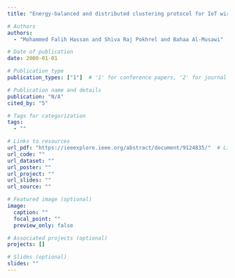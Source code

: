 ```yaml
---
title: "Energy-balanced and distributed clustering protocol for IoT wireless sensors"

# Authors
authors:
  - "Mohammed Falih Hassan and Shiva Raj Pokhrel and Bahaa Al-Musawi"

# Date of publication
date: 2000-01-01

# Publication type
publication_types: ["1"]  # '1' for conference papers, '2' for journal articles, '3' for preprints

# Publication name and details
publication: "N/A"
cited_by: "5"

# Tags for categorization
tags:
  - ""

# Links to resources
url_pdf: "https://ieeexplore.ieee.org/abstract/document/9124835/"  # Link to the resource
url_code: ""
url_dataset: ""
url_poster: ""
url_project: ""
url_slides: ""
url_source: ""

# Featured image (optional)
image:
  caption: ""
  focal_point: ""
  preview_only: false

# Associated projects (optional)
projects: []

# Slides (optional)
slides: ""
---
```

